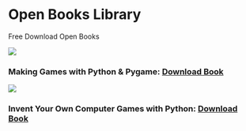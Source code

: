 # Open Books Library

Free Download Open Books

![](https://www.dbooks.org/img/books/1469901730s.jpg)
### Making Games with Python & Pygame: [Download Book](https://www.dbooks.org/making-games-with-python-pygame-1469901730/)

![](https://www.dbooks.org/img/books/1503212300s.jpg)
### Invent Your Own Computer Games with Python: [Download Book](https://www.dbooks.org/invent-your-own-computer-games-with-python-1503212300/)
